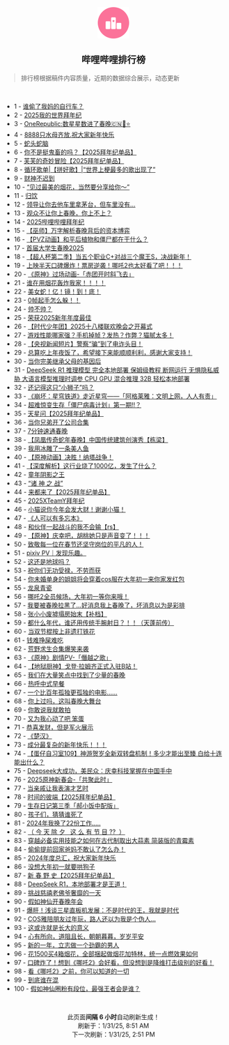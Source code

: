 <div align="center">
    <img src="./assets/icon_rank.png" alt="logo" />
    <h2>哔哩哔哩排行榜</h>
</div>

> 排行榜根据稿件内容质量，近期的数据综合展示，动态更新

<br />

<ul><li><span>1 - <a href=https://www.bilibili.com/BV1MTFnefEz7 target=_blank>谁偷了我妈的自行车？</a></span></li><li><span>2 - <a href=https://www.bilibili.com/BV1fdfQYYEDd target=_blank>2025我的世界拜年纪</a></span></li><li><span>3 - <a href=https://www.bilibili.com/BV1TxFhe4Eyz target=_blank>OneRepublic:数星星数进了春晚🇨🇳🐍⭐️</a></span></li><li><span>4 - <a href=https://www.bilibili.com/BV1kRf2YZEQL target=_blank>8888只水母齐放.祝大家新年快乐</a></span></li><li><span>5 - <a href=https://www.bilibili.com/BV1zXFWeREV7 target=_blank>蛇头蛇脑</a></span></li><li><span>6 - <a href=https://www.bilibili.com/BV1LufpYGEb5 target=_blank>你不是挺鬼畜的吗？【2025拜年纪单品】</a></span></li><li><span>7 - <a href=https://www.bilibili.com/BV1gEfpYKEo9 target=_blank>芙芙的奇妙冒险【2025拜年纪单品】</a></span></li><li><span>8 - <a href=https://www.bilibili.com/BV1H1fSYaEym target=_blank>循环歌单|【拼好歌】|“世界上梗最多的歌出现了”</a></span></li><li><span>9 - <a href=https://www.bilibili.com/BV1MuFpeKEGH target=_blank>财神不迟到</a></span></li><li><span>10 - <a href=https://www.bilibili.com/BV15fFWeDEhM target=_blank>“见过最美的烟花，当然要分享给你～”</a></span></li><li><span>11 - <a href=https://www.bilibili.com/BV1cfFTe2ECo target=_blank>归饮</a></span></li><li><span>12 - <a href=https://www.bilibili.com/BV1CRf2YZESn target=_blank>领导让你去他车里拿茅台，但车里没有…</a></span></li><li><span>13 - <a href=https://www.bilibili.com/BV1vvFaeuEoe target=_blank>观众不让你上春晚，你上不上？</a></span></li><li><span>14 - <a href=https://www.bilibili.com/BV1ZUfsYpEXy target=_blank>2025哔哩哔哩拜年纪</a></span></li><li><span>15 - <a href=https://www.bilibili.com/BV1xQfWYaEV5 target=_blank>【巫师】万字解析春晚背后的资本博弈</a></span></li><li><span>16 - <a href=https://www.bilibili.com/BV1NKfHYxEWm target=_blank>【PVZ动画】和平后植物和僵尸都在干什么？</a></span></li><li><span>17 - <a href=https://www.bilibili.com/BV1aBfZYuEe7 target=_blank>首届大学生春晚2025</a></span></li><li><span>18 - <a href=https://www.bilibili.com/BV1hGfRY8EyC target=_blank>【超人杯第二季】当五个职业C+对战三个魔王S，决战新年！</a></span></li><li><span>19 - <a href=https://www.bilibili.com/BV1eBFaeTEzF target=_blank>上映半天口碑爆炸！票房逆袭！哪吒2也太好看了吧！！！</a></span></li><li><span>20 - <a href=https://www.bilibili.com/BV1YUFPedE29 target=_blank>《原神》过场动画-「赤团开时斜飞去」</a></span></li><li><span>21 - <a href=https://www.bilibili.com/BV1xzFxeGERL target=_blank>谁在用烟花轰炸我家！！！！</a></span></li><li><span>22 - <a href=https://www.bilibili.com/BV12if6Y2EZA target=_blank>美女蛇！亿！镜！到！底！</a></span></li><li><span>23 - <a href=https://www.bilibili.com/BV1CFFWecEvf target=_blank>0帧起手怎么躲！！</a></span></li><li><span>24 - <a href=https://www.bilibili.com/BV1P3fyYnEYC target=_blank>帅不帅？</a></span></li><li><span>25 - <a href=https://www.bilibili.com/BV1LQFHemE2z target=_blank>荣获2025新年年度最佳</a></span></li><li><span>26 - <a href=https://www.bilibili.com/BV1sBFHe4EAL target=_blank>【时代少年团】2025十八楼联欢晚会之开幕式</a></span></li><li><span>27 - <a href=https://www.bilibili.com/BV1txfmYqEhi target=_blank>游戏性能哪家强？手机掉帧？发热？作弊？猫腻太多！</a></span></li><li><span>28 - <a href=https://www.bilibili.com/BV1GiFTeaEyk target=_blank>【央视新闻短片】警察“骗”到了电诈头目！</a></span></li><li><span>29 - <a href=https://www.bilibili.com/BV1Z5FWeDEH2 target=_blank>总算吃上年夜饭了，希望接下来能顺顺利利，感谢大家支持！</a></span></li><li><span>30 - <a href=https://www.bilibili.com/BV16QFWexEKp target=_blank>当你完美继承父母的基因后</a></span></li><li><span>31 - <a href=https://www.bilibili.com/BV1NGf2YtE8r target=_blank>DeepSeek&nbsp;R1&nbsp;推理模型&nbsp;完全本地部署&nbsp;保姆级教程&nbsp;断网运行&nbsp;无惧隐私威胁&nbsp;大语言模型推理时调参&nbsp;CPU&nbsp;GPU&nbsp;混合推理&nbsp;32B&nbsp;轻松本地部署</a></span></li><li><span>32 - <a href=https://www.bilibili.com/BV1tmFaecETN target=_blank>还记得这只“小狮子”吗？</a></span></li><li><span>33 - <a href=https://www.bilibili.com/BV1ATFNeyEhB target=_blank>《崩坏：星穹铁道》走近星穹——「阿格莱雅：文明上网，人人有责」</a></span></li><li><span>34 - <a href=https://www.bilibili.com/BV1jkF4eFEn1 target=_blank>超难惊变生存「僵尸病毒计划」第一期!!？</a></span></li><li><span>35 - <a href=https://www.bilibili.com/BV1AvfpYsE4t target=_blank>天星问【2025拜年纪单品】</a></span></li><li><span>36 - <a href=https://www.bilibili.com/BV16TfSYtE4X target=_blank>当你兄弟开了公司合集</a></span></li><li><span>37 - <a href=https://www.bilibili.com/BV1XXFbeFEcy target=_blank>7分钟速通春晚</a></span></li><li><span>38 - <a href=https://www.bilibili.com/BV18hFxemEWx target=_blank>【凤凰传奇蛇年春晚】中国传统建筑创演秀【栋梁】</a></span></li><li><span>39 - <a href=https://www.bilibili.com/BV1U9FpeNEjv target=_blank>我用冰雕了一条美人鱼</a></span></li><li><span>40 - <a href=https://www.bilibili.com/BV1R7fSYDEe7 target=_blank>【原神动画】决胜！纳塔战争！</a></span></li><li><span>41 - <a href=https://www.bilibili.com/BV1wWfDYiEUi target=_blank>【深度解析】这行业烧了1000亿，发生了什么？</a></span></li><li><span>42 - <a href=https://www.bilibili.com/BV1U9FpeNEcU target=_blank>童年阴影之王</a></span></li><li><span>43 - <a href=https://www.bilibili.com/BV1AJFpebECL target=_blank>“诸&nbsp;神&nbsp;之&nbsp;战”</a></span></li><li><span>44 - <a href=https://www.bilibili.com/BV19QfpYkEzk target=_blank>来都来了【2025拜年纪单品】</a></span></li><li><span>45 - <a href=https://www.bilibili.com/BV1DyFneYEhR target=_blank>2025XTeamY拜年纪</a></span></li><li><span>46 - <a href=https://www.bilibili.com/BV1yzFHedEPh target=_blank>小猫说你今年会发大财！谢谢小猫！</a></span></li><li><span>47 - <a href=https://www.bilibili.com/BV1gKfUYgEzq target=_blank>《人可以有多忘本》</a></span></li><li><span>48 - <a href=https://www.bilibili.com/BV1PcFWehEyU target=_blank>和伙伴一起战斗的我不会输【rs】</a></span></li><li><span>49 - <a href=https://www.bilibili.com/BV1txfmYqEVV target=_blank>【原神】庆幸吧，胡桃她只是声音变了！！！</a></span></li><li><span>50 - <a href=https://www.bilibili.com/BV1btfmYKE4V target=_blank>致敬每一位在春节还坚守岗位的平凡的人！</a></span></li><li><span>51 - <a href=https://www.bilibili.com/BV1qZFWeHEE8 target=_blank>pixiv&nbsp;PV｜发现乐趣。</a></span></li><li><span>52 - <a href=https://www.bilibili.com/BV13FfUY5EX1 target=_blank>这还是地球吗？</a></span></li><li><span>53 - <a href=https://www.bilibili.com/BV1m2FnewE18 target=_blank>祝你们无功受禄，不劳而获</a></span></li><li><span>54 - <a href=https://www.bilibili.com/BV1QzF8eZEEs target=_blank>你未婚单身的姐姐将会穿着cos服在大年初一来你家发红包</a></span></li><li><span>55 - <a href=https://www.bilibili.com/BV1N8foYdEwG target=_blank>龙泉青瓷</a></span></li><li><span>56 - <a href=https://www.bilibili.com/BV1kwFWefErf target=_blank>哪吒2全员候场，大年初一等你来哦！</a></span></li><li><span>57 - <a href=https://www.bilibili.com/BV1cZFTe7E1w target=_blank>我要被春晚拉黑了…好消息我上春晚了，坏消息以为是彩排</a></span></li><li><span>58 - <a href=https://www.bilibili.com/BV1cbfDYAEeu target=_blank>张小小废墟塌房始末【补档】</a></span></li><li><span>59 - <a href=https://www.bilibili.com/BV1wPf6YzEYU target=_blank>都什么年代，谁还用传统手腕射日？！！（天蓬前传）</a></span></li><li><span>60 - <a href=https://www.bilibili.com/BV1pbfrY3EGR target=_blank>当双节棍按上非遗打铁花</a></span></li><li><span>61 - <a href=https://www.bilibili.com/BV11JFseTE3T target=_blank>钱难挣屎难吃</a></span></li><li><span>62 - <a href=https://www.bilibili.com/BV1kJFFeFE2R target=_blank>荒野求生合集爆笑来袭</a></span></li><li><span>63 - <a href=https://www.bilibili.com/BV1wiFheSEVe target=_blank>《原神》剧情PV-「僭越之歌」</a></span></li><li><span>64 - <a href=https://www.bilibili.com/BV17vfzYbEQA target=_blank>【地狱厨神】戈登·拉姆齐正式入驻B站！</a></span></li><li><span>65 - <a href=https://www.bilibili.com/BV1w8F4eMEGU target=_blank>我们在大量笑点中找到了少量的春晚</a></span></li><li><span>66 - <a href=https://www.bilibili.com/BV1SSfDYmEYp target=_blank>热呼中式早餐</a></span></li><li><span>67 - <a href=https://www.bilibili.com/BV1L1w8erEGk target=_blank>一个比百年孤独更孤独的电影……</a></span></li><li><span>68 - <a href=https://www.bilibili.com/BV1hcFuePEQg target=_blank>你上过吗，这叫春晚大舞台</a></span></li><li><span>69 - <a href=https://www.bilibili.com/BV1ARf2YfEc1 target=_blank>你敢说我就敢拍</a></span></li><li><span>70 - <a href=https://www.bilibili.com/BV1BBFKe3ERP target=_blank>又为我心动了吧&nbsp;笨蛋</a></span></li><li><span>71 - <a href=https://www.bilibili.com/BV1ZqFse9EEM target=_blank>恭喜发财，但是军火展示</a></span></li><li><span>72 - <a href=https://www.bilibili.com/BV1KYfiYPEiK target=_blank>《楚汉》</a></span></li><li><span>73 - <a href=https://www.bilibili.com/BV1cxfDYNEz6 target=_blank>成分最复杂的新年快乐！！！</a></span></li><li><span>74 - <a href=https://www.bilibili.com/BV1rcFHeQEhP target=_blank>【蛋仔自习室109】神游贺岁全新双转盘机制！多少才能出至臻&nbsp;白给十连能出什么？</a></span></li><li><span>75 - <a href=https://www.bilibili.com/BV1kVFTe7EGv target=_blank>Deepseek大成功，美民众：庆幸科技掌握在中国手中</a></span></li><li><span>76 - <a href=https://www.bilibili.com/BV1g3fXYpEvn target=_blank>2025原神新春会-「共聚此时」</a></span></li><li><span>77 - <a href=https://www.bilibili.com/BV1XoFheNECa target=_blank>当亲戚让我表演才艺时</a></span></li><li><span>78 - <a href=https://www.bilibili.com/BV1p9fHYpE8U target=_blank>时间的彼端【2025拜年纪单品】</a></span></li><li><span>79 - <a href=https://www.bilibili.com/BV1gMFseyE3B target=_blank>生存日记第三季「郝小饭中配版」</a></span></li><li><span>80 - <a href=https://www.bilibili.com/BV18bFWe3Ewk target=_blank>孩子们，猜猜谁死了</a></span></li><li><span>81 - <a href=https://www.bilibili.com/BV13cfUYCEV7 target=_blank>2024年我换了22份工作…..</a></span></li><li><span>82 - <a href=https://www.bilibili.com/BV1TgfUYqEJD target=_blank>（&nbsp;今&nbsp;天&nbsp;除&nbsp;夕&nbsp;&nbsp;&nbsp;这&nbsp;么&nbsp;有&nbsp;节&nbsp;目&nbsp;??&nbsp;&nbsp;）</a></span></li><li><span>83 - <a href=https://www.bilibili.com/BV1tYfSY6Eai target=_blank>穿越必备实用技能之如何在古代制取出大蒜素&nbsp;简装版的青霉素</a></span></li><li><span>84 - <a href=https://www.bilibili.com/BV1JyFHepERU target=_blank>偷偷提前回家爸妈不敢认了怎么办！</a></span></li><li><span>85 - <a href=https://www.bilibili.com/BV1aJFHezE7N target=_blank>2024年度总汇，祝大家新年快乐</a></span></li><li><span>86 - <a href=https://www.bilibili.com/BV1T2FTeRE3v target=_blank>没想大年初一就要哄狗子</a></span></li><li><span>87 - <a href=https://www.bilibili.com/BV1XofpYuEwL target=_blank>新&nbsp;春&nbsp;野&nbsp;史【2025拜年纪单品】</a></span></li><li><span>88 - <a href=https://www.bilibili.com/BV1NBfSYMEG8 target=_blank>DeepSeek&nbsp;R1，本地部署才是王道！</a></span></li><li><span>89 - <a href=https://www.bilibili.com/BV1LcFseJEWp target=_blank>挑战慈禧老佛爷奢靡的一天</a></span></li><li><span>90 - <a href=https://www.bilibili.com/BV1mxfmYqEfs target=_blank>假如神仙开春晚年会</a></span></li><li><span>91 - <a href=https://www.bilibili.com/BV15KfRYeEwW target=_blank>爆肝！浅谈三星直板机发展：不是时代的王，我就是时代</a></span></li><li><span>92 - <a href=https://www.bilibili.com/BV1yPfQYMEg8 target=_blank>COS雅陪朋友过年玩，路人还以为我是个伪人...</a></span></li><li><span>93 - <a href=https://www.bilibili.com/BV11Df2YhEq6 target=_blank>这或许就是长大的意义</a></span></li><li><span>94 - <a href=https://www.bilibili.com/BV1c9FNeGEYM target=_blank>心有所向，道阻且长，朝朝暮暮，岁岁平安</a></span></li><li><span>95 - <a href=https://www.bilibili.com/BV1UNf2YAEKg target=_blank>新的一年，立志做一个劲霸的男人</a></span></li><li><span>96 - <a href=https://www.bilibili.com/BV1PZFpeYEdL target=_blank>花1500买4箱烟花，全部捆起做烟花加特林，统一点燃效果如何</a></span></li><li><span>97 - <a href=https://www.bilibili.com/BV1YqF8eFEKd target=_blank>口碑炸了！想到《哪吒2》会好看，但没想到是降维打击级别的好看！</a></span></li><li><span>98 - <a href=https://www.bilibili.com/BV1mfFsezEFK target=_blank>看《哪吒2》之前，你可以知道的一切</a></span></li><li><span>99 - <a href=https://www.bilibili.com/BV13jFbeREEx target=_blank>到底谁在混</a></span></li><li><span>100 - <a href=https://www.bilibili.com/BV1kwFWefEvP target=_blank>假如神仙圈粉有段位，最强王者会是谁？</a></span></li></ul>

<br />

<p align=center>此页面<strong>间隔 6 小时</strong>自动刷新生成！<br>刷新于：1/31/25, 8:51 AM<br>下一次刷新：1/31/25, 2:51 PM</p>
